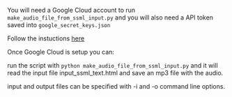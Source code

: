 
You will need a Google Cloud account to run ```make_audio_file_from_ssml_input.py```
and you will also need a API token saved into ```google_secret_keys.json```

Follow the instuctions [here](https://codelabs.developers.google.com/codelabs/cloud-text-speech-python3#7)

Once Google Cloud is setup you can:

run the script with ```python make_audio_file_from_ssml_input.py``` and it will
read the input file input_ssml_text.html and save an mp3 file with the audio.

input and output files can be specified with -i and -o command line options.
